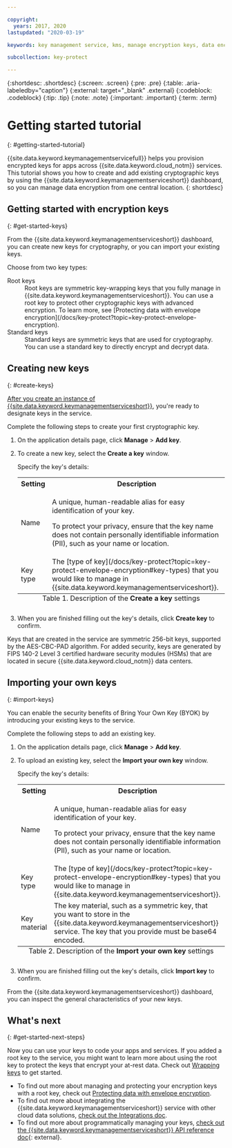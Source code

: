 ```yaml
---

copyright:
  years: 2017, 2020
lastupdated: "2020-03-19"

keywords: key management service, kms, manage encryption keys, data encryption, data-at-rest, protect data encryption keys

subcollection: key-protect

---
```


{:shortdesc: .shortdesc}
{:screen: .screen}
{:pre: .pre}
{:table: .aria-labeledby="caption"}
{:external: target="_blank" .external}
{:codeblock: .codeblock}
{:tip: .tip}
{:note: .note}
{:important: .important}
{:term: .term}

# Getting started tutorial
{: #getting-started-tutorial}

{{site.data.keyword.keymanagementservicefull}} helps you provision encrypted
keys for apps across {{site.data.keyword.cloud_notm}} services. This tutorial
shows you how to create and add existing cryptographic keys by using the
{{site.data.keyword.keymanagementserviceshort}} dashboard, so you can manage
data encryption from one central location.
{: shortdesc}

## Getting started with encryption keys
{: #get-started-keys}

From the {{site.data.keyword.keymanagementserviceshort}} dashboard, you can
create new keys for cryptography, or you can import your existing keys.

Choose from two key types:

<dl>
  <dt>
    Root keys
  </dt>
  <dd>
    Root keys are symmetric key-wrapping keys that you fully manage in
    {{site.data.keyword.keymanagementserviceshort}}. You can use a root key to
    protect other cryptographic keys with advanced encryption. To learn more, see
    [Protecting data with envelope encryption](/docs/key-protect?topic=key-protect-envelope-encryption).
  </dd>

  <dt>
    Standard keys
  </dt>
  <dd>
    Standard keys are symmetric keys that are used for cryptography. You can use
    a standard key to directly encrypt and decrypt data.
  </dd>
</dl>

## Creating new keys
{: #create-keys}

[After you create an instance of {{site.data.keyword.keymanagementserviceshort}}](/docs/key-protect?topic=key-protect-provision),
you're ready to designate keys in the service.

Complete the following steps to create your first cryptographic key.

1. On the application details page, click **Manage** &gt; **Add key**.
2. To create a new key, select the **Create a key** window.

    Specify the key's details:

    <table>
      <tr>
        <th>Setting</th>
        <th>Description</th>
      </tr>

      <tr>
        <td>
          Name
        </td>
        <td>
          <p>
            A unique, human-readable alias for easy identification of your key.
          </p>
          <p>
            To protect your privacy, ensure that the key name does not contain
            personally identifiable information (PII), such as your name or location.
          </p>
        </td>
      </tr>

      <tr>
        <td>
          Key type
        </td>
        <td>
          The
          [type of key](/docs/key-protect?topic=key-protect-envelope-encryption#key-types)
          that you would like to manage in {{site.data.keyword.keymanagementserviceshort}}.
        </td>
      </tr>

      <caption style="caption-side:bottom;">
        Table 1. Description of the <b>Create a key</b> settings
      </caption>
    </table>

3. When you are finished filling out the key's details, click **Create key** to confirm.

Keys that are created in the service are symmetric 256-bit keys, supported by
the AES-CBC-PAD algorithm. For added security, keys are generated by FIPS 140-2
Level 3 certified hardware security modules (HSMs) that are located in secure
{{site.data.keyword.cloud_notm}} data centers.

## Importing your own keys
{: #import-keys}

You can enable the security benefits of Bring Your Own Key (BYOK) by introducing
your existing keys to the service.

Complete the following steps to add an existing key.

1. On the application details page, click **Manage** &gt; **Add key**.
2. To upload an existing key, select the **Import your own key** window.

    Specify the key's details:

    <table>
      <tr>
        <th>Setting</th>
        <th>Description</th>
      </tr>

      <tr>
        <td>
          Name
        </td>
        <td>
          <p>
            A unique, human-readable alias for easy identification of your key.
          </p>
          <p>
            To protect your privacy, ensure that the key name does not contain
            personally identifiable information (PII), such as your name or
            location.
          </p>
        </td>
      </tr>

      <tr>
        <td>
          Key type
        </td>
        <td>
          The
          [type of key](/docs/key-protect?topic=key-protect-envelope-encryption#key-types)
          that you would like to manage in {{site.data.keyword.keymanagementserviceshort}}.
        </td>
      </tr>

      <tr>
        <td>
          Key material
        </td>
        <td>
          The key material, such as a symmetric key, that you want to store in
          the {{site.data.keyword.keymanagementserviceshort}} service. The key
          that you provide must be base64 encoded.
        </td>
      </tr>

      <caption style="caption-side:bottom;">
        Table 2. Description of the <b>Import your own key</b> settings
      </caption>
    </table>

3. When you are finished filling out the key's details, click **Import key** to confirm.

From the {{site.data.keyword.keymanagementserviceshort}} dashboard, you can
inspect the general characteristics of your new keys.

## What's next
{: #get-started-next-steps}

Now you can use your keys to code your apps and services. If you added a root
key to the service, you might want to learn more about using the root key to
protect the keys that encrypt your at-rest data. Check out
[Wrapping keys](/docs/key-protect?topic=key-protect-wrap-keys) to get started.

- To find out more about managing and protecting your encryption keys with a
root key, check out
[Protecting data with envelope encryption](/docs/key-protect?topic=key-protect-envelope-encryption).
- To find out more about integrating the {{site.data.keyword.keymanagementserviceshort}}
service with other cloud data solutions,
[check out the Integrations doc](/docs/key-protect?topic=key-protect-integrate-services).
- To find out more about programmatically managing your keys,
[check out the {{site.data.keyword.keymanagementserviceshort}} API reference doc](/apidocs/key-protect){: external}.
